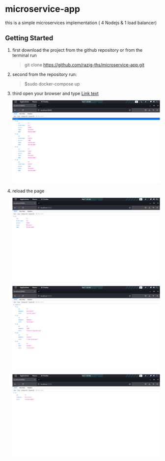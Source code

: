 # microservice-app

this is a simple microservices implementation ( 4 Nodejs & 1 load balancer)

## Getting Started
 1. first download the project from the github repository or from the terminal run
    >git clone https://github.com/razig-ths/microservice-app.git


 2. second from the repository run:
    >$sudo docker-compose up


 3. third open your browser and type
    [Link text](http://localhost:8080/)

    ![Alt text](/screen/1.png)
 
 4. reload the page

    ![Alt text](/screen/2.png)

    ![Alt text](/screen/3.png)

    ![Alt text](/screen/4.png)




